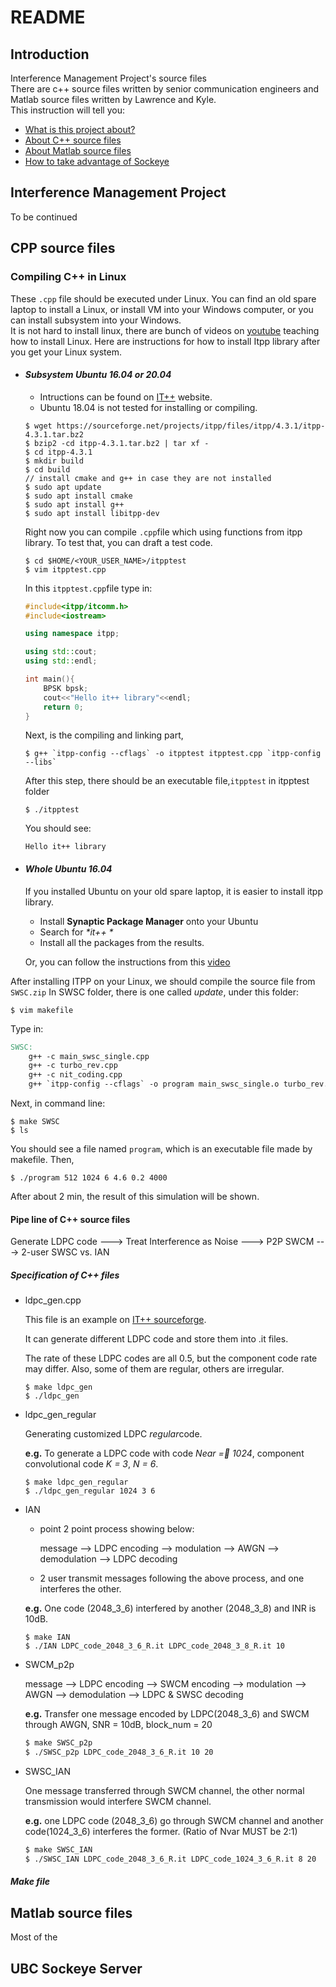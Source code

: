 # README
## Introduction
Interference Management Project's source files  
There are c++ source files written by senior communication engineers and Matlab source files written by Lawrence and Kyle.   
This instruction will tell you:
- [What is this project about?](#interference-management-project)
- [About C++ source files](#cpp-source-files)
- [About Matlab source files](#matlab-source-files)
- [How to take advantage of Sockeye](#ubc-sockeye-server)
## Interference Management Project
To be continued
## CPP source files
### Compiling C++ in Linux 
These `.cpp` file should be executed under Linux. You can find an old spare laptop to install a Linux, or install VM into your Windows computer, or you can install subsystem into your Windows.  
It is not hard to install linux, there are bunch of videos on [youtube](https://www.youtube.com/?gl=CA) teaching how to install Linux. Here are instructions for how to install Itpp library after you get your Linux system.
- #### *Subsystem Ubuntu 16.04 or 20.04*
    - Intructions can be found on [IT++](http://itpp.sourceforge.net/4.3.1/installation.html) website.
    - Ubuntu 18.04 is not tested for installing or compiling.
    ```shell
    $ wget https://sourceforge.net/projects/itpp/files/itpp/4.3.1/itpp-4.3.1.tar.bz2
    $ bzip2 -cd itpp-4.3.1.tar.bz2 | tar xf -
    $ cd itpp-4.3.1
    $ mkdir build
    $ cd build
    // install cmake and g++ in case they are not installed
    $ sudo apt update
    $ sudo apt install cmake
    $ sudo apt install g++
    $ sudo apt install libitpp-dev
    ```
    Right now you can compile `.cpp`file which using functions from itpp library. To test that, you can draft a test code.
    ```shell
    $ cd $HOME/<YOUR_USER_NAME>/itpptest
    $ vim itpptest.cpp
    ```
    In this `itpptest.cpp`file type in:
    ```c++
    #include<itpp/itcomm.h>
    #include<iostream>
    
    using namespace itpp;
    
    using std::cout;
    using std::endl;
    
    int main(){
        BPSK bpsk;
        cout<<"Hello it++ library"<<endl;
        return 0;
    }
    ```
    Next, is the compiling and linking part, 
    ```shell
    $ g++ `itpp-config --cflags` -o itpptest itpptest.cpp `itpp-config --libs`
    ```
    After this step, there should be an executable file,`itpptest` in itpptest folder
    ```shell
    $ ./itpptest
    ```
    You should see:
    ```
    Hello it++ library
    ```
- #### *Whole Ubuntu 16.04*
    If you installed Ubuntu on your old spare laptop, it is easier to install itpp library.
    - Install  **Synaptic Package Manager** onto your Ubuntu
    - Search for *\*it++ \**
    - Install all the packages from the results.

    Or, you can follow the instructions from this [video](https://www.youtube.com/watch?v=GWoVivaLzIo&t=199s)  

After installing ITPP on your Linux, we should compile the source file from `SWSC.zip`
In SWSC folder, there is one called *update*, under this folder:
```shell
$ vim makefile
```
Type in:
```makefile
SWSC:
    g++ -c main_swsc_single.cpp
    g++ -c turbo_rev.cpp
    g++ -c nit_coding.cpp
    g++ `itpp-config --cflags` -o program main_swsc_single.o turbo_rev.o nit_coding.o `itpp-config --libs`
```
Next, in command line:
```shell
$ make SWSC
$ ls
```
You should see a file named `program`, which is an executable file made by makefile.
Then,
```shell
$ ./program 512 1024 6 4.6 0.2 4000
```
After about 2 min, the result of this simulation will be shown.

#### Pipe line of C++ source files

Generate LDPC code ---> Treat Interference as Noise ---> P2P SWCM ---> 2-user SWSC vs. IAN

##### Specification of C++ files

- ldpc_gen.cpp

  This file is an example on [IT++ sourceforge](http://itpp.sourceforge.net/4.3.1/ldpc_gen_codes.html).

  It can generate different LDPC code and store them into .it files.

  The rate of these LDPC codes are all 0.5, but the component code rate may differ. Also, some of them are regular, others are irregular.

  ```shell
  $ make ldpc_gen
  $ ./ldpc_gen
  ```

- ldpc_gen_regular

  Generating customized LDPC *regular*code.

  **e.g.** To generate a LDPC code with code *Near = 1024*, component convolutional code *K = 3*, *N = 6*.

  ```shell
  $ make ldpc_gen_regular
  $ ./ldpc_gen_regular 1024 3 6
  ```

- IAN

  - point 2 point process showing below:

    message --> LDPC encoding --> modulation --> AWGN --> demodulation --> LDPC decoding

  - 2 user transmit messages following the above process, and one interferes the other.

  

  **e.g.** One code (2048_3_6) interfered by another (2048_3_8) and INR is 10dB.

  ```shell
  $ make IAN
  $ ./IAN LDPC_code_2048_3_6_R.it LDPC_code_2048_3_8_R.it 10
  ```

- SWCM_p2p

  message --> LDPC encoding --> SWCM encoding --> modulation --> AWGN --> demodulation --> LDPC & SWSC decoding

  **e.g.** Transfer one message encoded by LDPC(2048_3_6) and SWCM through AWGN, SNR = 10dB, block_num = 20

  ```sh
  $ make SWSC_p2p
  $ ./SWSC_p2p LDPC_code_2048_3_6_R.it 10 20
  ```

- SWSC_IAN

  One message transferred through SWCM channel, the other normal transmission would interfere SWCM channel.

  **e.g.** one LDPC code (2048_3_6) go through SWCM channel and another code(1024_3_6) interferes the former. (Ratio of Nvar MUST be 2:1)

  ```sh
  $ make SWSC_IAN
  $ ./SWSC_IAN LDPC_code_2048_3_6_R.it LDPC_code_1024_3_6_R.it 8 20
  ```

##### Make file

## Matlab source files

Most of the 

## UBC Sockeye Server